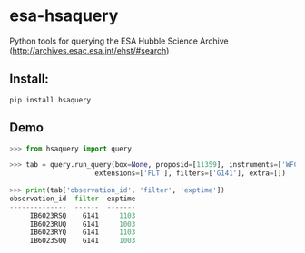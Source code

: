 # esa-hsaquery
Python tools for querying the ESA Hubble Science Archive (http://archives.esac.esa.int/ehst/#search)

## Install:

    pip install hsaquery
    
## Demo

```python
>>> from hsaquery import query

>>> tab = query.run_query(box=None, proposid=[11359], instruments=['WFC3'], 
                     extensions=['FLT'], filters=['G141'], extra=[])
                     
>>> print(tab['observation_id', 'filter', 'exptime'])
observation_id  filter  exptime
--------------  ------  -------
     IB6O23RSQ    G141     1103
     IB6O23RUQ    G141     1003
     IB6O23RYQ    G141     1103
     IB6O23S0Q    G141     1003
``` 
